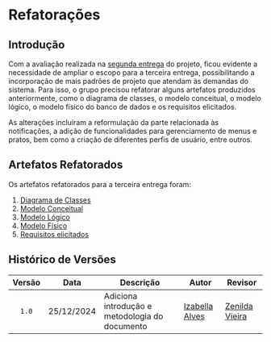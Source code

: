 # Refatorações

## Introdução

Com a avaliação realizada na [segunda entrega](https://unbarqdsw2024-2.github.io/2024.2_G10_Recomendacao_Entrega_02/#/) do projeto, ficou evidente a necessidade de ampliar o escopo para a terceira entrega, possibilitando a incorporação de mais padrões de projeto que atendam às demandas do sistema. Para isso, o grupo precisou refatorar alguns artefatos produzidos anteriormente, como o diagrama de classes, o modelo conceitual, o modelo lógico, o modelo físico do banco de dados e os requisitos elicitados.

As alterações incluíram a reformulação da parte relacionada às notificações, a adição de funcionalidades para gerenciamento de menus e pratos, bem como a criação de diferentes perfis de usuário, entre outros.

## Artefatos Refatorados

Os artefatos refatorados para a terceira entrega foram:

1. [Diagrama de Classes](https://unbarqdsw2024-2.github.io/2024.2_G10_Recomendacao_Entrega_03/#/refatoracoes/diagrama-de-classes)
2. [Modelo Conceitual](https://unbarqdsw2024-2.github.io/2024.2_G10_Recomendacao_Entrega_03/#/refatoracoes/modelo-conceitual)
3. [Modelo Lógico](https://unbarqdsw2024-2.github.io/2024.2_G10_Recomendacao_Entrega_03/#/refatoracoes/modelo-logico)
4. [Modelo Físico](http://localhost:3000/#/refatoracoes/modelo-fisico)
5. [Requisitos elicitados](http://localhost:3000/#/refatoracoes/novos-requisitos-elicitados)

## Histórico de Versões

| Versão | Data | Descrição | Autor | Revisor |
| :----: | ---- | --------- | ----- | ------- |
| `1.0`  |25/12/2024| Adiciona introdução e metodologia do documento |[Izabella Alves](https://github.com/izabellaalves)|[Zenilda Vieira](https://github.com/ZenildaVieira)|

